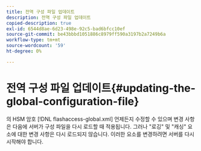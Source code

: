 ```yaml
---
title: 전역 구성 파일 업데이트
description: 전역 구성 파일 업데이트
copied-description: true
exl-id: 6544d8ae-6d23-498e-92c5-bad6bfcc10ef
source-git-commit: be43bbbd1051886c8979ff590a3197b2a7249b6a
workflow-type: tm+mt
source-wordcount: '59'
ht-degree: 0%

---
```


# 전역 구성 파일 업데이트{#updating-the-global-configuration-file}

의 HSM 암호 [!DNL flashaccess-global.xml] 언제든지 수정할 수 있으며 변경 사항은 다음에 서버가 구성 파일을 다시 로드할 때 적용됩니다. 그러나 &quot;로깅&quot; 및 &quot;캐싱&quot; 요소에 대한 변경 사항은 다시 로드되지 않습니다. 이러한 요소를 변경하려면 서버를 다시 시작해야 합니다.
